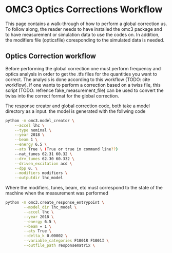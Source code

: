 # OMC3 Optics Corrections Workflow
This page contains a walk-through of how to perform a global correction us. To follow along, the reader needs to have installed the omc3 package and to have measurement or simulation data to use the codes on. In addition, the modifiers file (opticsfile) coresponding to the simulated data is needed.
## Optics Correction workflow
Before performing the global correction one must perform frequency and optics analysis in order to get the .tfs files for the quantities you want to correct. The analysis is done according to this workflow (TODO: cite workflow). If one wants to perform a correction based on a twiss file, this script (TODO: refrence fake_measurement_file) can be used to convert the twiss into the correct format for the global correction.

The response creator and global correction code, both take a model directory as a input. the model is generated with the follwing code
```bash
python -m omc3.model_creator \
    --accel lhc \
    --type nominal \
    --year 2018 \
    --beam 1 \
    --energy 6.5 \
    --ats True \ (True or true in command line??)
    --nat_tunes 62.31 60.32 \
    --drv_tunes 62.30 60.332 \
    --driven_excitation acd \
    --dpp 0. \
    --modifiers modifiers \
    --outputdir lhc_model
```
Where the modifiers, tunes, beam, etc must correspond to the state of the machine when the measurement was performed
```bash
python -m omc3.create_response_entrypoint \
        --model_dir lhc_model \
        --accel lhc \
        --year 2018 \
        --energy 6.5 \
        --beam = 1 \
        --ats True \
        --delta_k 0.00002 \
        --variable_categories F1001R F1001I \
        --outfile_path responsematrix \   
```
